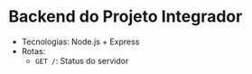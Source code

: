 # Backend do Projeto Integrador  
- Tecnologias: Node.js + Express  
- Rotas:  
  - `GET /`: Status do servidor  

